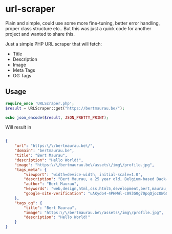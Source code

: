 # url-scraper

Plain and simple, could use some more fine-tuning, better error handling, proper class structure etc.. But this was just a quick code for another project and wanted to share this.

Just a simple PHP URL scraper that will fetch:

 - Title
 - Description
 - Image
 - Meta Tags
 - OG Tags

## Usage

```php
require_once 'URLScraper.php';
$result = URLScraper::get("https://bertmaurau.be/");  

echo json_encode($result, JSON_PRETTY_PRINT);
```

Will result in

```json

{
	"url": "https:\/\/bertmaurau.be\/",
	"domain": "bertmaurau.be",
	"title": "Bert Maurau",
	"description": "Hello World!",
	"image": "https:\/\/bertmaurau.be\/assets\/img\/profile.jpg",
	"tags_meta": {
		"viewport": "width=device-width, initial-scale=1.0",
		"description": "Bert Maurau, a 25 year old, Belgium-based Back-End Web- & Mobile Developer!",
		"author": "Bert Maurau",
		"keywords": "web,design,html,css,html5,development,bert,maurau,bert maurau,portfolio,profile,website,personal,angularjs,php,mysql,ionic,javascript",
		"google-site-verification": "uAKydo4-4PHMWl-c093G0g70pqQjozOWGGqc7PDCcwk"
	},
	"tags_og": {
		"title": "Bert Maurau",
		"image": "https:\/\/bertmaurau.be\/assets\/img\/profile.jpg",
		"description": "Hello World!"
	}
}


```
